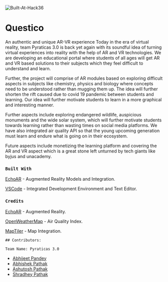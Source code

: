 ![Built-At-Hack36](https://user-images.githubusercontent.com/58984405/164933733-f67a1d30-d6c5-4400-9921-7123fba7f7fb.png)

# Questico
An authentic and unique AR-VR experience
Today in the era of virtual reality, team Pyraticas 3.0 is back yet again with its soundful idea of turning virtual experiences into reality with the help of AR and VR technologies. We are developing an educational portal where students of all ages will get AR and VR based solutions to their subjects which they feel difficult to understand and learn.

Further, the project will comprise of AR modules based on exploring difficult aspects in subjects like chemistry, physics and biology where concepts need to be understood rather than mugging them up. The idea will further shorten the rift caused due to covid 19 pandemic between students and learning. Our idea will further motivate students to learn in a more graphical and interesting manner. 

Further aspects include exploring endangered wildlife, auspicious monuments and the wide solar system, which will further motivate students towards learning rather than wasting times on social media platforms. We have also integrated air quality API so that the young upcoming generation must learn and endure what is going on in their ecosystem.

Future aspects include monetizing the learning platform and covering the AR and VR aspect which is a great stone left unturned by tech giants like byjus and unacademy.


### `Built With`

[EchoAR](https://www.echoar.xyz/) - Augmented Reality Models and Integration.

[VSCode](https://code.visualstudio.com/download) - Integrated Development Environment and Text Editor.

### `Credits`

[EchoAR](https://www.echoar.xyz/) - Augmented Reality.

[OpenWeatherMap](https://openweathermap.org/) - Air Quality Index.

[MapTiler](https://www.maptiler.com/google-maps-platform-alternative/) - Map Integration.

`## Contributors:`

`Team Name: Pyraticas 3.0`

* [Abhijeet Pandey](https://github.com/abhijeetp94)
* [Abhishek Pathak](https://github.com/Abhisek06)
* [Ashutosh Pathak](https://github.com/ashutoshPathakVibhu)
* [Shradhey Pathak](https://github.com/Shradhey1008)
